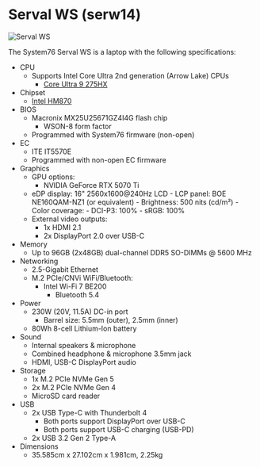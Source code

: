 # Serval WS (serw14)

![Serval WS](./img/serw14.webp)

The System76 Serval WS is a laptop with the following specifications:

- CPU
    - Supports Intel Core Ultra 2nd generation (Arrow Lake) CPUs
        - [Core Ultra 9 275HX](https://www.intel.com/content/www/us/en/products/sku/242293/intel-core-ultra-9-processor-275hx-36m-cache-up-to-5-40-ghz/specifications.html)
- Chipset
    - [Intel HM870](https://www.intel.com/content/www/us/en/products/sku/240123/intel-hm870-chipset/specifications.html)
- BIOS
    - Macronix MX25U25671GZ4I4G flash chip
        - WSON-8 form factor
    - Programmed with System76 firmware (non-open)
- EC
    - ITE IT5570E
    - Programmed with non-open EC firmware
- Graphics
    - GPU options:
        - NVIDIA GeForce RTX 5070 Ti
    - eDP display: 16" 2560x1600@240Hz LCD
            - LCP panel: BOE NE160QAM-NZ1 (or equivalent)
                - Brightness: 500 nits (cd/m²)
                - Color coverage:
                    - DCI-P3: 100%
                    - sRGB: 100%
    - External video outputs:
        - 1x HDMI 2.1
        - 2x DisplayPort 2.0 over USB-C
- Memory
    - Up to 96GB (2x48GB) dual-channel DDR5 SO-DIMMs @ 5600 MHz
- Networking
    - 2.5-Gigabit Ethernet
    - M.2 PCIe/CNVi WiFi/Bluetooth:
        - Intel Wi-Fi 7 BE200
            - Bluetooth 5.4
- Power
    - 230W (20V, 11.5A) DC-in port
        - Barrel size: 5.5mm (outer), 2.5mm (inner)
    - 80Wh 8-cell Lithium-Ion battery
- Sound
    - Internal speakers & microphone
    - Combined headphone & microphone 3.5mm jack
    - HDMI, USB-C DisplayPort audio
- Storage
    - 1x M.2 PCIe NVMe Gen 5
    - 2x M.2 PCIe NVMe Gen 4
    - MicroSD card reader
- USB
    - 2x USB Type-C with Thunderbolt 4
        - Both ports support DisplayPort over USB-C
        - Both ports support USB-C charging (USB-PD)
    - 2x USB 3.2 Gen 2 Type-A
- Dimensions
    - 35.585cm x 27.102cm x 1.981cm, 2.25kg
